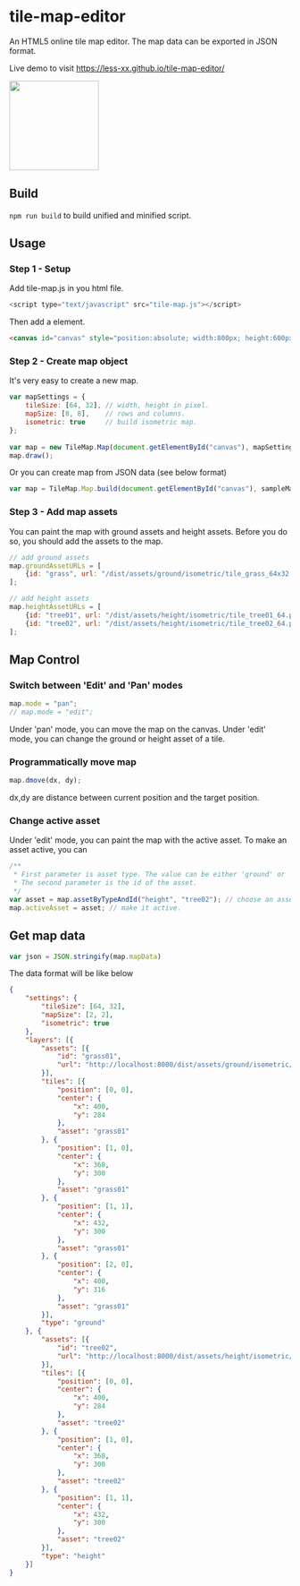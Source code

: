 # tile-map-editor
An HTML5 online tile map editor. The map data can be exported in JSON format.

Live demo to visit https://less-xx.github.io/tile-map-editor/

<img src="https://user-images.githubusercontent.com/742769/29623655-a81fc21e-8859-11e7-887b-b0a07c9904a1.png" width="160">


## Build
`npm run build` to build unified and minified script.


## Usage
### Step 1 - Setup
Add tile-map.js in you html file.
```javascript
<script type="text/javascript" src="tile-map.js"></script>
```
Then add a <canvas> element.
```html
<canvas id="canvas" style="position:absolute; width:800px; height:600px;"></canvas>
```

### Step 2 - Create map object
It's very easy to create a new map.
```javascript
var mapSettings = {
    tileSize: [64, 32], // width, height in pixel.
    mapSize: [8, 8],    // rows and columns.
    isometric: true     // build isometric map.
};
  
var map = new TileMap.Map(document.getElementById("canvas"), mapSettings);
map.draw();
```
Or you can create map from JSON data (see below format)
```javascript
var map = TileMap.Map.build(document.getElementById("canvas"), sampleMapData);
```

### Step 3 - Add map assets
You can paint the map with ground assets and height assets. Before you do so, you should add the assets to the map.

```javascript
// add ground assets
map.groundAssetURLs = [
    {id: "grass", url: "/dist/assets/ground/isometric/tile_grass_64x32.png"}
];

// add height assets
map.heightAssetURLs = [
    {id: "tree01", url: "/dist/assets/height/isometric/tile_tree01_64.png"},
    {id: "tree02", url: "/dist/assets/height/isometric/tile_tree02_64.png"}
];
```

## Map Control
### Switch between 'Edit' and 'Pan' modes
```javascript
map.mode = "pan";
// map.mode = "edit";
```
Under 'pan' mode, you can move the map on the canvas. Under 'edit' mode, you can change the ground or height asset of a tile.

### Programmatically move map
```javascript
map.dmove(dx, dy);
```
dx,dy are distance between current position and the target position.

### Change active asset
Under 'edit' mode, you can paint the map with the active asset. To make an asset active, you can
```javascript
/**
 * First parameter is asset type. The value can be either 'ground' or 'height'.
 * The second parameter is the id of the asset.
 */
var asset = map.assetByTypeAndId("height", "tree02"); // choose an asset.
map.activeAsset = asset; // make it active.
```

## Get map data
```javascript
var json = JSON.stringify(map.mapData)
```
The data format will be like below

```json
{
    "settings": {
        "tileSize": [64, 32],
        "mapSize": [2, 2],
        "isometric": true
    },
    "layers": [{
        "assets": [{
            "id": "grass01",
            "url": "http://localhost:8000/dist/assets/ground/isometric/tile_grass01_64x32.png"
        }],
        "tiles": [{
            "position": [0, 0],
            "center": {
                "x": 400,
                "y": 284
            },
            "asset": "grass01"
        }, {
            "position": [1, 0],
            "center": {
                "x": 368,
                "y": 300
            },
            "asset": "grass01"
        }, {
            "position": [1, 1],
            "center": {
                "x": 432,
                "y": 300
            },
            "asset": "grass01"
        }, {
            "position": [2, 0],
            "center": {
                "x": 400,
                "y": 316
            },
            "asset": "grass01"
        }],
        "type": "ground"
    }, {
        "assets": [{
            "id": "tree02",
            "url": "http://localhost:8000/dist/assets/height/isometric/tile_tree02_64.png"
        }],
        "tiles": [{
            "position": [0, 0],
            "center": {
                "x": 400,
                "y": 284
            },
            "asset": "tree02"
        }, {
            "position": [1, 0],
            "center": {
                "x": 368,
                "y": 300
            },
            "asset": "tree02"
        }, {
            "position": [1, 1],
            "center": {
                "x": 432,
                "y": 300
            },
            "asset": "tree02"
        }],
        "type": "height"
    }]
}
```